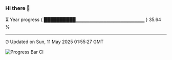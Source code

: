 ### Hi there 👋

⏳ Year progress { ██████████▁▁▁▁▁▁▁▁▁▁▁▁▁▁▁▁▁▁▁▁ } 35.64 %

---

⏰ Updated on Sun, 11 May 2025 01:55:27 GMT

![Progress Bar CI](https://github.com/liununu/liununu/workflows/Progress%20Bar%20CI/badge.svg)
